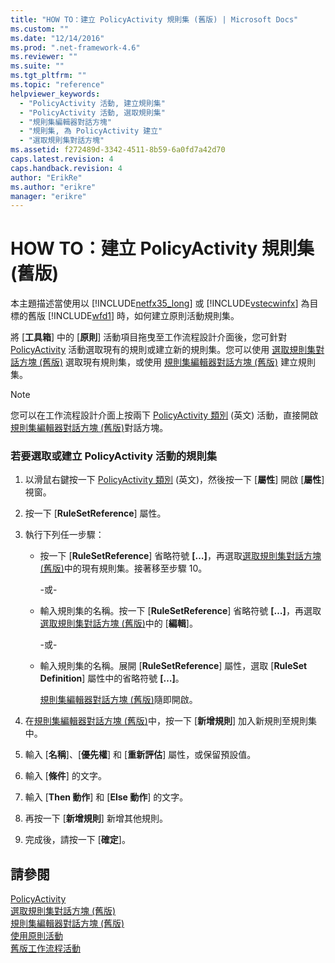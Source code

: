 ```yaml
---
title: "HOW TO：建立 PolicyActivity 規則集 (舊版) | Microsoft Docs"
ms.custom: ""
ms.date: "12/14/2016"
ms.prod: ".net-framework-4.6"
ms.reviewer: ""
ms.suite: ""
ms.tgt_pltfrm: ""
ms.topic: "reference"
helpviewer_keywords: 
  - "PolicyActivity 活動, 建立規則集"
  - "PolicyActivity 活動, 選取規則集"
  - "規則集編輯器對話方塊"
  - "規則集, 為 PolicyActivity 建立"
  - "選取規則集對話方塊"
ms.assetid: f272489d-3342-4511-8b59-6a0fd7a42d70
caps.latest.revision: 4
caps.handback.revision: 4
author: "ErikRe"
ms.author: "erikre"
manager: "erikre"
---
```

# HOW TO：建立 PolicyActivity 規則集 (舊版)
本主題描述當使用以 [!INCLUDE[netfx35_long](../workflow-designer/includes/netfx35_long_md.md)] 或 [!INCLUDE[vstecwinfx](../workflow-designer/includes/vstecwinfx_md.md)] 為目標的舊版 [!INCLUDE[wfd1](../workflow-designer/includes/wfd1_md.md)] 時，如何建立原則活動規則集。  
  
 將 \[**工具箱**\] 中的 \[**原則**\] 活動項目拖曳至工作流程設計介面後，您可針對 [PolicyActivity](http://go.microsoft.com/fwlink?LinkID=65019) 活動選取現有的規則或建立新的規則集。您可以使用 [選取規則集對話方塊 \(舊版\)](../workflow-designer/select-rule-set-dialog-box-legacy.md) 選取現有規則集，或使用 [規則集編輯器對話方塊 \(舊版\)](../workflow-designer/rule-set-editor-dialog-box-legacy.md) 建立規則集。  
  
> [!NOTE]
>  您可以在工作流程設計介面上按兩下 [PolicyActivity 類別](http://go.microsoft.com/fwlink?LinkID=65019) \(英文\) 活動，直接開啟[規則集編輯器對話方塊 \(舊版\)](../workflow-designer/rule-set-editor-dialog-box-legacy.md)對話方塊。  
  
### 若要選取或建立 PolicyActivity 活動的規則集  
  
1.  以滑鼠右鍵按一下 [PolicyActivity 類別](http://go.microsoft.com/fwlink?LinkID=65019) \(英文\)，然後按一下 \[**屬性**\] 開啟 \[**屬性**\] 視窗。  
  
2.  按一下 \[**RuleSetReference**\] 屬性。  
  
3.  執行下列任一步驟：  
  
    -   按一下 \[**RuleSetReference**\] 省略符號 **\[…\]**，再選取[選取規則集對話方塊 \(舊版\)](../workflow-designer/select-rule-set-dialog-box-legacy.md)中的現有規則集。接著移至步驟 10。  
  
         \-或\-  
  
    -   輸入規則集的名稱。按一下 \[**RuleSetReference**\] 省略符號 **\[…\]**，再選取[選取規則集對話方塊 \(舊版\)](../workflow-designer/select-rule-set-dialog-box-legacy.md)中的 \[**編輯**\]。  
  
         \-或\-  
  
    -   輸入規則集的名稱。展開 \[**RuleSetReference**\] 屬性，選取 \[**RuleSet Definition**\] 屬性中的省略符號 **\[…\]**。  
  
         [規則集編輯器對話方塊 \(舊版\)](../workflow-designer/rule-set-editor-dialog-box-legacy.md)隨即開啟。  
  
4.  在[規則集編輯器對話方塊 \(舊版\)](../workflow-designer/rule-set-editor-dialog-box-legacy.md)中，按一下 \[**新增規則**\] 加入新規則至規則集中。  
  
5.  輸入 \[**名稱**\]、\[**優先權**\] 和 \[**重新評估**\] 屬性，或保留預設值。  
  
6.  輸入 \[**條件**\] 的文字。  
  
7.  輸入 \[**Then 動作**\] 和 \[**Else 動作**\] 的文字。  
  
8.  再按一下 \[**新增規則**\] 新增其他規則。  
  
9. 完成後，請按一下 \[**確定**\]。  
  
## 請參閱  
 [PolicyActivity](http://go.microsoft.com/fwlink?LinkID=65019)   
 [選取規則集對話方塊 \(舊版\)](../workflow-designer/select-rule-set-dialog-box-legacy.md)   
 [規則集編輯器對話方塊 \(舊版\)](../workflow-designer/rule-set-editor-dialog-box-legacy.md)   
 [使用原則活動](http://go.microsoft.com/fwlink?LinkID=65004)   
 [舊版工作流程活動](../workflow-designer/legacy-workflow-activities.md)